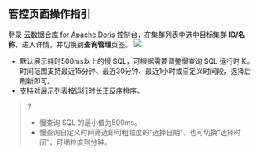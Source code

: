 ## 管控页面操作指引
登录 [云数据仓库 for Apache Doris](https://console.cloud.tencent.com/cdwdoris) 控制台，在集群列表中选中目标集群 **ID/名称**，进入详情，并切换到**查询管理**页签。
![](https://qcloudimg.tencent-cloud.cn/raw/a6761d0a21316733b56f89756d5d457e.png)
-  默认展示耗时500ms以上的慢 SQL，可根据需要调整慢查询 SQL 运行时长。时间范围支持最近15分钟、最近30分钟、最近1小时或自定义时间段，选择后刷新即可。
- 支持对展示列表按运行时长正反序排序。

>? 
>- 慢查询 SQL 的最小值为500ms。
>- 慢查询自定义时间筛选即可粗粒度的“选择日期”，也可切换“选择时间”，可细粒度到分钟。
    
